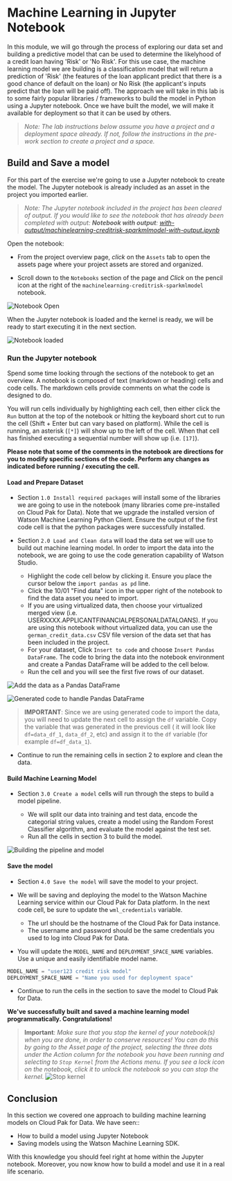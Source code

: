 # Machine Learning in Jupyter Notebook

In this module, we will go through the process of exploring our data set and building a predictive model that can be used to determine the likelyhood of a credit loan having 'Risk' or 'No Risk'. For this use case, the machine learning model we are building is a classification model that will return a prediction of 'Risk' (the features of the loan applicant predict that there is a good chance of default on the loan) or No Risk (the applicant's inputs predict that the loan will be paid off). The approach we will take in this lab is to some fairly popular libraries / frameworks to build the model in Python using a Jupyter notebook. Once we have built the model, we will make it available for deployment so that it can be used by others.

> *Note: The lab instructions below assume you have a project and a deployment space already. If not, follow the instructions in the pre-work section to create a project and a space.*

## Build and Save a model

For this part of the exercise we're going to use a Jupyter notebook to create the model. The Jupyter notebook is already included as an asset in the project you imported earlier.

> *Note: The Jupyter notebook included in the project has been cleared of output. If you would like to see the notebook that has already been completed with output: **Notebook with output**: [with-output/machinelearning-creditrisk-sparkmlmodel-with-output.ipynb](../../notebooks/with-output/machinelearning-creditrisk-sparkmlmodel-with-output.ipynb)*

Open the notebook:

* From the project overview page, *click* on the `Assets` tab to open the assets page where your project assets are stored and organized.

* Scroll down to the `Notebooks` section of the page and *Click* on the pencil icon at the right of the `machinelearning-creditrisk-sparkmlmodel` notebook.

![Notebook Open](../.gitbook/assets/images/wml/wml-open-notebook.png)

When the Jupyter notebook is loaded and the kernel is ready, we will be ready to start executing it in the next section.

![Notebook loaded](../.gitbook/assets/images/wml/wml-3-notebook-loaded.png)

### Run the Jupyter notebook

Spend some time looking through the sections of the notebook to get an overview. A notebook is composed of text (markdown or heading) cells and code cells. The markdown cells provide comments on what the code is designed to do.

You will run cells individually by highlighting each cell, then either click the `Run` button at the top of the notebook or hitting the keyboard short cut to run the cell (Shift + Enter but can vary based on platform). While the cell is running, an asterisk (`[*]`) will show up to the left of the cell. When that cell has finished executing a sequential number will show up (i.e. `[17]`).

**Please note that some of the comments in the notebook are directions for you to modify specific sections of the code. Perform any changes as indicated before running / executing the cell.**

#### Load and Prepare Dataset

* Section `1.0 Install required packages` will install some of the libraries we are going to use in the notebook (many libraries come pre-installed on Cloud Pak for Data). Note that we upgrade the installed version of Watson Machine Learning Python Client. Ensure the output of the first code cell is that the python packages were successfully installed.

* Section `2.0 Load and Clean data` will load the data set we will use to build out machine learning model. In order to import the data into the notebook, we are going to use the code generation capability of Watson Studio.

  * Highlight the code cell below by clicking it. Ensure you place the cursor below the `import pandas as pd` line.
  * Click the 10/01 "Find data" icon in the upper right of the notebook to find the data asset you need to import.
  * If you are using virtualized data, then choose your virtualized merged view (i.e. USERXXXX.APPLICANTFINANCIALPERSONALDATALOANS). If you are using this notebook without virtualized data, you can use the `german_credit_data.csv` CSV file version of the data set that has been included in the project.
  * For your dataset, Click `Insert to code` and choose `Insert Pandas DataFrame`. The code to bring the data into the notebook environment and create a Pandas DataFrame will be added to the cell below.
  * Run the cell and you will see the first five rows of our dataset.

![Add the data as a Pandas DataFrame](../.gitbook/assets/images/wml/wml-4-add-dataframe.png)

![Generated code to handle Pandas DataFrame](../.gitbook/assets/images/wml/wml-5-generated-code-dataframe.png)

> **IMPORTANT**: Since we are using generated code to import the data, you will need to update the next cell to assign the `df` variable. Copy the variable that was generated in the previous cell ( it will look like `df=data_df_1`, `data_df_2`, etc) and assign it to the `df` variable (for example `df=df_data_1`).

* Continue to run the remaining cells in section 2 to explore and clean the data.

#### Build Machine Learning Model

* Section `3.0 Create a model` cells will run through the steps to build a model pipeline.

  * We will split our data into training and test data, encode the categorial string values, create a model using the Random Forest Classifier algorithm, and evaluate the model against the test set.
  * Run all the cells in section 3 to build the model.

![Building the pipeline and model](../.gitbook/assets/images/wml/wml-6-buid-pipeline-and-model.png)

#### Save the model

* Section `4.0 Save the model` will save the model to your project.

* We will be saving and deploying the model to the Watson Machine Learning service within our Cloud Pak for Data platform. In the next code cell, be sure to update the `wml_credentials` variable.

  * The url should be the hostname of the Cloud Pak for Data instance.
  * The username and password should be the same credentials you used to log into Cloud Pak for Data.

* You will update the `MODEL_NAME` and `DEPLOYMENT_SPACE_NAME` variables. Use a unique and easily identifiable model name.

```python
MODEL_NAME = "user123 credit risk model"
DEPLOYMENT_SPACE_NAME = "Name you used for deployment space"
```

* Continue to run the cells in the section to save the model to Cloud Pak for Data.

**We've successfully built and saved a machine learning model programmatically. Congratulations!**

> **Important**: *Make sure that you stop the kernel of your notebook(s) when you are done, in order to conserve resources! You can do this by going to the Asset page of the project, selecting the three dots under the Action column for the notebook you have been running and selecting to `Stop Kernel` from the Actions menu. If you see a lock icon on the notebook, click it to unlock the notebook so you can stop the kernel.*
> ![Stop kernel](../.gitbook/assets/images/wml/JupyterStopKernel.png)

## Conclusion

In this section we covered one approach to building machine learning models on Cloud Pak for Data. We have seen::

* How to build a model using Jupyter Notebook
* Saving models using the Watson Machine Learning SDK.

With this knowledge you should feel right at home within the Jupyter notebook. Moreover, you now know how to build a model and use it in a real life scenario.
